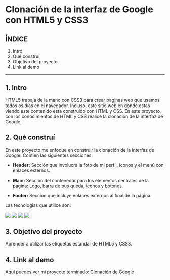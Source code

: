 # Clonación de la interfaz de Google con HTML5 y CSS3

## **ÍNDICE**

1. Intro
2. Qué construí
3. Objetivo del proyecto
4. Link al demo

****

## 1. Intro
HTML5 trabaja de la mano con CSS3 para crear paginas web que usamos todos os días en el navegador. Incluso, este sitio web en donde estas viendo este contenido esta construido con HTML y CSS. En este proyecto, con los conocimientos de HTML y CSS realicé la clonación de la interfaz de Google.

## 2. Qué construí 
En este proyecto me enfoque en construir la clonación de la interfaz de Google.
Contien las siguientes secciones:

* **Header:** Sección que involucra la foto de mi perfil, iconos y el menú con enlaces externos.

*  **Main:** Seccion del contenedor para los elementos centrales de la pagina: Logo, barra de bus queda, iconos y botones.

*  **Footer:** Seccion que incluye enlaces externos al final de la página.

Las tecnologias que utilice son:

<img src="https://img.shields.io/badge/HTML5-E34F26?style=for-the-badge&logo=html5&logoColor=white" />
<img src="https://img.shields.io/badge/CSS3-1572B6?style=for-the-badge&logo=css3&logoColor=white" />
<img src="https://img.shields.io/badge/JavaScript-323330?style=for-the-badge&logo=javascript&logoColor=F7DF1E" />
<img src="https://img.shields.io/badge/GitHub-100000?style=for-the-badge&logo=github&logoColor=white" />

## 3. Objetivo del proyecto
Aprender a utilizar las etiquetas estándar de HTML5 y CSS3.

## 4. Link al demo
Aquí  puedes ver mi proyecto terminado: [Clonación  de Google](#)

  





